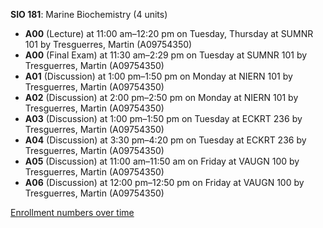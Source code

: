 **SIO 181**: Marine Biochemistry (4 units)

- **A00** (Lecture) at 11:00 am–12:20 pm on Tuesday, Thursday at SUMNR 101 by Tresguerres, Martin (A09754350)
- **A00** (Final Exam) at 11:30 am–2:29 pm on Tuesday at SUMNR 101 by Tresguerres, Martin (A09754350)
- **A01** (Discussion) at 1:00 pm–1:50 pm on Monday at NIERN 101 by Tresguerres, Martin (A09754350)
- **A02** (Discussion) at 2:00 pm–2:50 pm on Monday at NIERN 101 by Tresguerres, Martin (A09754350)
- **A03** (Discussion) at 1:00 pm–1:50 pm on Tuesday at ECKRT 236 by Tresguerres, Martin (A09754350)
- **A04** (Discussion) at 3:30 pm–4:20 pm on Tuesday at ECKRT 236 by Tresguerres, Martin (A09754350)
- **A05** (Discussion) at 11:00 am–11:50 am on Friday at VAUGN 100 by Tresguerres, Martin (A09754350)
- **A06** (Discussion) at 12:00 pm–12:50 pm on Friday at VAUGN 100 by Tresguerres, Martin (A09754350)

[Enrollment numbers over time](./SIO181.tsv)
